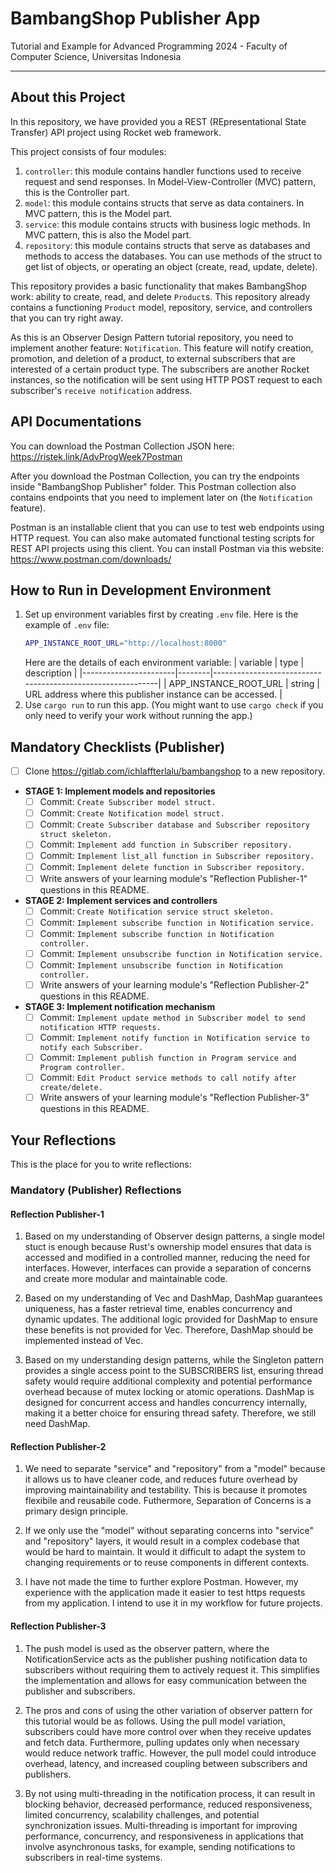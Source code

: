 # BambangShop Publisher App
Tutorial and Example for Advanced Programming 2024 - Faculty of Computer Science, Universitas Indonesia

---

## About this Project
In this repository, we have provided you a REST (REpresentational State Transfer) API project using Rocket web framework.

This project consists of four modules:
1.  `controller`: this module contains handler functions used to receive request and send responses.
    In Model-View-Controller (MVC) pattern, this is the Controller part.
2.  `model`: this module contains structs that serve as data containers.
    In MVC pattern, this is the Model part.
3.  `service`: this module contains structs with business logic methods.
    In MVC pattern, this is also the Model part.
4.  `repository`: this module contains structs that serve as databases and methods to access the databases.
    You can use methods of the struct to get list of objects, or operating an object (create, read, update, delete).

This repository provides a basic functionality that makes BambangShop work: ability to create, read, and delete `Product`s.
This repository already contains a functioning `Product` model, repository, service, and controllers that you can try right away.

As this is an Observer Design Pattern tutorial repository, you need to implement another feature: `Notification`.
This feature will notify creation, promotion, and deletion of a product, to external subscribers that are interested of a certain product type.
The subscribers are another Rocket instances, so the notification will be sent using HTTP POST request to each subscriber's `receive notification` address.

## API Documentations

You can download the Postman Collection JSON here: https://ristek.link/AdvProgWeek7Postman

After you download the Postman Collection, you can try the endpoints inside "BambangShop Publisher" folder.
This Postman collection also contains endpoints that you need to implement later on (the `Notification` feature).

Postman is an installable client that you can use to test web endpoints using HTTP request.
You can also make automated functional testing scripts for REST API projects using this client.
You can install Postman via this website: https://www.postman.com/downloads/

## How to Run in Development Environment
1.  Set up environment variables first by creating `.env` file.
    Here is the example of `.env` file:
    ```bash
    APP_INSTANCE_ROOT_URL="http://localhost:8000"
    ```
    Here are the details of each environment variable:
    | variable              | type   | description                                                |
    |-----------------------|--------|------------------------------------------------------------|
    | APP_INSTANCE_ROOT_URL | string | URL address where this publisher instance can be accessed. |
2.  Use `cargo run` to run this app.
    (You might want to use `cargo check` if you only need to verify your work without running the app.)

## Mandatory Checklists (Publisher)
-   [ ] Clone https://gitlab.com/ichlaffterlalu/bambangshop to a new repository.
-   **STAGE 1: Implement models and repositories**
    -   [ ] Commit: `Create Subscriber model struct.`
    -   [ ] Commit: `Create Notification model struct.`
    -   [ ] Commit: `Create Subscriber database and Subscriber repository struct skeleton.`
    -   [ ] Commit: `Implement add function in Subscriber repository.`
    -   [ ] Commit: `Implement list_all function in Subscriber repository.`
    -   [ ] Commit: `Implement delete function in Subscriber repository.`
    -   [ ] Write answers of your learning module's "Reflection Publisher-1" questions in this README.
-   **STAGE 2: Implement services and controllers**
    -   [ ] Commit: `Create Notification service struct skeleton.`
    -   [ ] Commit: `Implement subscribe function in Notification service.`
    -   [ ] Commit: `Implement subscribe function in Notification controller.`
    -   [ ] Commit: `Implement unsubscribe function in Notification service.`
    -   [ ] Commit: `Implement unsubscribe function in Notification controller.`
    -   [ ] Write answers of your learning module's "Reflection Publisher-2" questions in this README.
-   **STAGE 3: Implement notification mechanism**
    -   [ ] Commit: `Implement update method in Subscriber model to send notification HTTP requests.`
    -   [ ] Commit: `Implement notify function in Notification service to notify each Subscriber.`
    -   [ ] Commit: `Implement publish function in Program service and Program controller.`
    -   [ ] Commit: `Edit Product service methods to call notify after create/delete.`
    -   [ ] Write answers of your learning module's "Reflection Publisher-3" questions in this README.

## Your Reflections
This is the place for you to write reflections:

### Mandatory (Publisher) Reflections

#### Reflection Publisher-1
1. Based on my understanding of Observer design patterns, a single model stuct is enough because Rust's ownership model ensures that data is accessed and modified in a controlled manner, reducing the need for interfaces. However, interfaces can provide a separation of concerns and create more modular and maintainable code.

2. Based on my understanding of Vec and DashMap, DashMap guarantees uniqueness, has a faster retrieval time, enables concurrency and dynamic updates. The additional logic provided for DashMap to ensure these benefits is not provided for Vec. Therefore, DashMap should be implemented instead of Vec.

3. Based on my understanding design patterns, while the Singleton pattern provides a single access point to the SUBSCRIBERS list, ensuring thread safety would require additional complexity and potential performance overhead because of mutex locking or atomic operations. DashMap is designed for concurrent access and handles concurrency internally, making it a better choice for ensuring thread safety. Therefore, we still need DashMap.

#### Reflection Publisher-2
1. We need to separate "service" and "repository" from a "model" because it allows us to have cleaner code, and reduces future overhead by improving maintainability and testability. This is because it promotes flexibile and reusabile code. Futhermore, Separation of Concerns is a primary design principle.

2. If we only use the "model" without separating concerns into "service" and "repository" layers, it would result in a complex codebase that would be hard to maintain. It would it difficult to adapt the system to changing requirements or to reuse components in different contexts.

3. I have not made the time to further explore Postman. However, my experience with the application made it easier to test https requests from my application. I intend to use it in my workflow for future projects.

#### Reflection Publisher-3
1. The push model is used as the observer pattern, where the NotificationService acts as the publisher pushing notification data to subscribers without requiring them to actively request it. This simplifies the implementation and allows for easy communication between the publisher and subscribers.

2. The pros and cons of using the other variation of observer pattern for this tutorial would be as follows. Using the pull model variation, subscribers could have more control over when they receive updates and fetch data. Furthermore, pulling updates only when necessary would reduce network traffic. However, the pull model could introduce overhead, latency, and increased coupling between subscribers and publishers.

3. By not using multi-threading in the notification process, it can result in blocking behavior, decreased performance, reduced responsiveness, limited concurrency, scalability challenges, and potential synchronization issues. Multi-threading is important for improving performance, concurrency, and responsiveness in applications that involve asynchronous tasks, for example, sending notifications to subscribers in real-time systems.